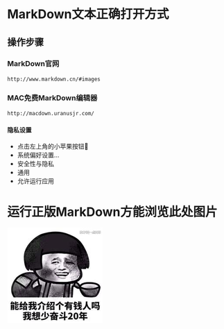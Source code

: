 # MarkDown文本正确打开方式

## 操作步骤


### MarkDown官网
	http://www.markdown.cn/#images
	
### MAC免费MarkDown编辑器
	http://macdown.uranusjr.com/
	
#### 隐私设置
* 点击左上角的小苹果按钮🍎
* 系统偏好设置...
* 安全性与隐私
* 通用
* 允许运行应用

# 运行正版MarkDown方能浏览此处图片

![](imgs/1.jpg)